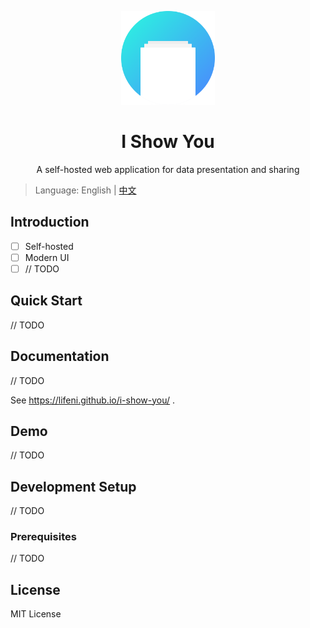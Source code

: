 <p align="center">
  <img width="150px" alt="Logo" src="logo.svg" />
</p>

<h1 align="center">I Show You</h1>
<p align="center">A self-hosted web application for data presentation and sharing</p>

>  Language: English | [中文](README.zh-CN.md)

## Introduction

- [ ] Self-hosted
- [ ] Modern UI
- [ ] // TODO

## Quick Start

// TODO

## Documentation

// TODO

See https://lifeni.github.io/i-show-you/ .

## Demo

// TODO

## Development Setup

// TODO

### Prerequisites

// TODO

## License

MIT License